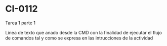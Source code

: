 # CI-0112
Tarea 1 parte 1 

Linea de texto que anado desde la CMD con la finalidad de ejecutar el flujo de comandos tal y como se expresa en las intrucciones de la actividad
